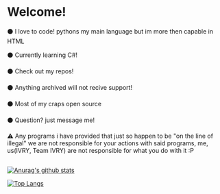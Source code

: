 # Welcome!

⚫ I love to code! pythons my main language but im more then capable in HTML

⚫ Currently learning C#!

⚫ Check out my repos! 

⚫ Anything archived will not recive support!

⚫ Most of my craps open source 

⚫ Question? just message me!

⚠️ Any programs i have provided that just so happen to be "on the line of illegal" we are not responsible for your actions with said programs, me, us(IVRY, Team IVRY) are not responsible for what you do with it :P
##

[![Anurag's github stats](https://github-readme-stats.vercel.app/api?username=i1470s&theme=dark&show_icons=true)](https://github.com/anuraghazra/github-readme-stats)

[![Top Langs](https://github-readme-stats.vercel.app/api/top-langs/?username=i1470s&theme=dark&layout=compact)](https://github.com/anuraghazra/github-readme-stats)
